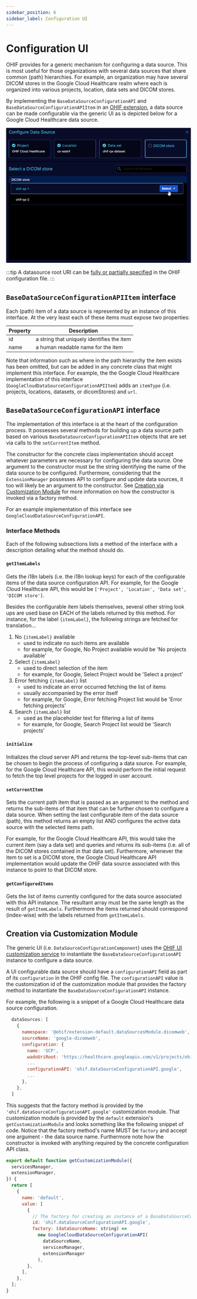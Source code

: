```yaml
---
sidebar_position: 6
sidebar_label: Configuration UI
---
```


# Configuration UI

OHIF provides for a generic mechanism for configuring a data source. This is
most useful for those organizations with several data sources
that share common (path) hierarchies. For example, an organization may have several DICOM stores
in the Google Cloud Healthcare realm where each is organized into various projects,
location, data sets and DICOM stores.

By implementing the `BaseDataSourceConfigurationAPI` and
`BaseDataSourceConfigurationAPIItem` in an [OHIF extension](../../platform/extensions/index.md), a data source can
be made configurable via the generic UI as is depicted below for a
Google Cloud Healthcare data source.

![Data source configuration UI](../../assets/img/data-source-configuration-ui.png)

:::tip
A datasource root URI can be [fully or partially specified](../../deployment/google-cloud-healthcare.md#configuring-google-cloud-healthcare-as-a-datasource-in-ohif)
in the OHIF configuration file.
:::

## `BaseDataSourceConfigurationAPIItem` interface

Each (path) item of a data source is represented by an instance of this interface.
At the very least each of these items must expose two properties:

|Property |Description|
|---------|-----------|
|id|a string that uniquely identifies the item|
|name|a human readable name for the item|

Note that information such as where in the path hierarchy the item exists
has been omitted, but can be added in any concrete class that might implement this
interface. For example, the the Google Cloud Healthcare implementation of this
interface (`GoogleCloudDataSourceConfigurationAPIItem`) adds an `itemType`
(i.e. projects, locations, datasets, or dicomStores) and `url`.

## `BaseDataSourceConfigurationAPI` interface

The implementation of this interface is at the heart of the configuration process.
It possesses several methods for building up a data source path based on various
`BaseDataSourceConfigurationAPIItem` objects that are set via calls to the `setCurrentItem`
method.

The constructor for the concrete class implementation should accept whatever
parameters are necessary for configuring the data source. One argument
to the constructor must be the string identifying the name of the data source
to be configured. Furthermore, considering that the `ExtensionManager` possesses
API to configure and update data sources, it too will likely be an argument to
the constructor. See [Creation via Customization Module](#creation-via-customization-module)
for more information on how the constructor is invoked via a factory method.

For an example implementation of this interface see `GoogleCloudDataSourceConfigurationAPI`.

### Interface Methods

Each of the following subsections lists a method of the interface with a description
detailing what the method should do.

#### `getItemLabels`

Gets the i18n labels (i.e. the i18n lookup keys) for each of the configurable items
of the data source configuration API.  For example, for the Google Cloud Healthcare
API, this would be `['Project', 'Location', 'Data set', 'DICOM store']`.

Besides the configurable item labels themselves, several other string look ups
are used base on EACH of the labels returned by this method.
For instance, for the label `{itemLabel}`, the following strings are fetched for
translation...
1. No `{itemLabel}` available
   - used to indicate no such items are available
   - for example, for Google, No Project available would be 'No projects available'
2. Select `{itemLabel}`
   - used to direct selection of the item
   - for example, for Google, Select Project would be 'Select a project'
3. Error fetching `{itemLabel}` list
   - used to indicate an error occurred fetching the list of items
   - usually accompanied by the error itself
   - for example, for Google, Error fetching Project list would be 'Error fetching projects'
4. Search `{itemLabel}` list
   - used as the placeholder text for filtering a list of items
   - for example, for Google, Search Project list would be 'Search projects'

#### `initialize`

Initializes the cloud server API and returns the top-level sub-items
that can be chosen to begin the process of configuring a data source.
For example, for the Google Cloud Healthcare API, this would perform the initial request
to fetch the top level projects for the logged in user account.

#### `setCurrentItem`

Sets the current path item that is passed as an argument to the method and
returns the sub-items of that item
that can be further chosen to configure a data source.
When setting the last configurable item of the data source (path), this method
returns an empty list AND configures the active data source with the selected
items path.

For example, for the Google Cloud Healthcare API, this would take the current item
(say a data set) and queries and returns its sub-items (i.e. all of the DICOM stores
contained in that data set). Furthermore, whenever the item to set is a DICOM store,
the Google Cloud Healthcare API implementation would update the OHIF data source
associated with this instance to point to that DICOM store.

#### `getConfiguredItems`

Gets the list of items currently configured for the data source associated with
this API instance. The resultant array must be the same length as the result of
`getItemLabels`. Furthermore the items returned should correspond (index-wise)
with the labels returned from `getItemLabels`.

## Creation via Customization Module

The generic UI (i.e. `DataSourceConfigurationComponent`) uses the
[OHIF UI customization service](../../platform/services/customization-service/customizationService.md) to
instantiate the `BaseDataSourceConfigurationAPI` instance to configure a data source.

A UI configurable data source should have a `configurationAPI` field as part of
its `configuration` in the OHIF config file. The `configurationAPI` value is the
customization id of the customization module that provides the factory method
to instantiate the `BaseDataSourceConfigurationAPI` instance.

For example, the following is a snippet of a Google Cloud Healthcare data source configuration.

```js
  dataSources: [
    {
      namespace: '@ohif/extension-default.dataSourcesModule.dicomweb',
      sourceName: 'google-dicomweb',
      configuration: {
        name: 'GCP',
        wadoUriRoot: 'https://healthcare.googleapis.com/v1/projects/ohif-cloud-healthcare/locations/us-east4/...',
        ...
        configurationAPI: 'ohif.dataSourceConfigurationAPI.google',
        ...
      },
    },
  ]
```

This suggests that the factory method is provided by the `'ohif.dataSourceConfigurationAPI.google'`
customization module. That customization module is provided by the `default` extension's
`getCustomizationModule` and looks something like the following snippet of code. Notice that
the factory method's name MUST be `factory` and accept one argument - the data source name.
Furthermore note how the constructor is invoked with anything required by the concrete configuration
API class.

```js
export default function getCustomizationModule({
  servicesManager,
  extensionManager,
}) {
  return [
    {
      name: 'default',
      value: [
        {
          // The factory for creating an instance of a BaseDataSourceConfigurationAPI for Google Cloud Healthcare
          id: 'ohif.dataSourceConfigurationAPI.google',
          factory: (dataSourceName: string) =>
            new GoogleCloudDataSourceConfigurationAPI(
              dataSourceName,
              servicesManager,
              extensionManager
            ),
        },
      ],
    },
  ];
}

```
